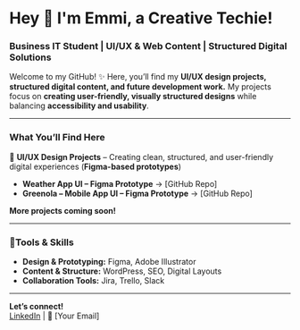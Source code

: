 # Hey 💜 I'm Emmi, a Creative Techie!  
### Business IT Student | UI/UX & Web Content | Structured Digital Solutions

Welcome to my GitHub! ✨ Here, you’ll find my **UI/UX design projects, structured digital content, and future development work.** My projects focus on **creating user-friendly, visually structured designs** while balancing **accessibility and usability**.  

---

### **What You’ll Find Here**  

💜 **UI/UX Design Projects** – Creating clean, structured, and user-friendly digital experiences (**Figma-based prototypes**)  
   - **Weather App UI – Figma Prototype** → [GitHub Repo]  
   - **Greenola – Mobile App UI – Figma Prototype** → [GitHub Repo]  
 

**More projects coming soon!**  

---

### 💜**Tools & Skills**  
- **Design & Prototyping:** Figma, Adobe Illustrator  
- **Content & Structure:** WordPress, SEO, Digital Layouts  
- **Collaboration Tools:** Jira, Trello, Slack  

---

**Let’s connect!**  
[LinkedIn](https://linkedin.com/in/emmituomisto) | 📧 [Your Email]  


